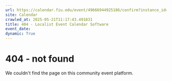 ```yaml
---
url: https://calendar.fiu.edu/event/49666944925186/confirm?instance_id=49666944926211&return=https%3A%2F%2Fcalendar.fiu.edu%2Fcalendar
site: Calendar
crawled_at: 2025-05-21T11:17:43.491831
title: 404 - Localist Event Calendar Software
event_date: 
dynamic: True
---
```


# 404 - not found
We couldn't find the page on this community event platform.
